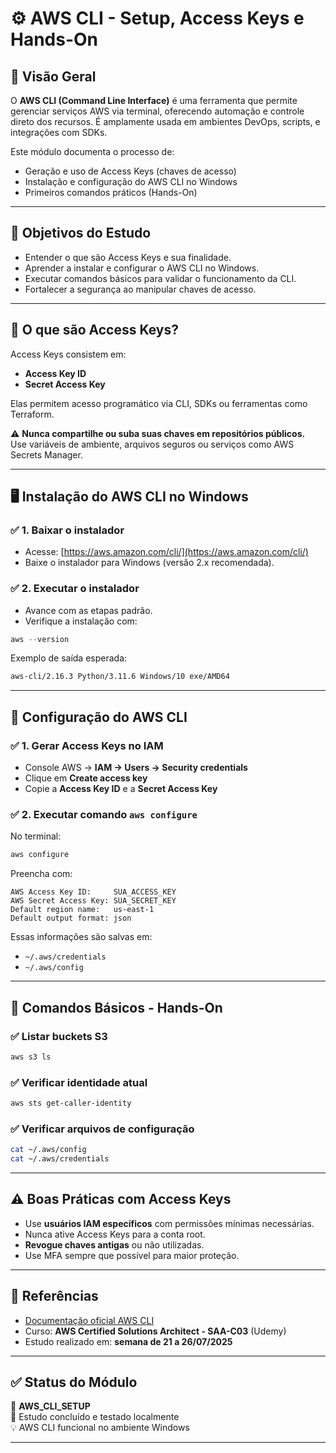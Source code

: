 # ⚙️ AWS CLI - Setup, Access Keys e Hands-On

## 📌 Visão Geral

O **AWS CLI (Command Line Interface)** é uma ferramenta que permite gerenciar serviços AWS via terminal, oferecendo automação e controle direto dos recursos. É amplamente usada em ambientes DevOps, scripts, e integrações com SDKs.

Este módulo documenta o processo de:
- Geração e uso de Access Keys (chaves de acesso)
- Instalação e configuração do AWS CLI no Windows
- Primeiros comandos práticos (Hands-On)

---

## 🎯 Objetivos do Estudo

- Entender o que são Access Keys e sua finalidade.
- Aprender a instalar e configurar o AWS CLI no Windows.
- Executar comandos básicos para validar o funcionamento da CLI.
- Fortalecer a segurança ao manipular chaves de acesso.

---

## 🔑 O que são Access Keys?

Access Keys consistem em:
- **Access Key ID**
- **Secret Access Key**

Elas permitem acesso programático via CLI, SDKs ou ferramentas como Terraform.

⚠️ **Nunca compartilhe ou suba suas chaves em repositórios públicos.**  
Use variáveis de ambiente, arquivos seguros ou serviços como AWS Secrets Manager.

---

## 🖥️ Instalação do AWS CLI no Windows

### ✅ 1. Baixar o instalador

- Acesse: [https://aws.amazon.com/cli/](https://aws.amazon.com/cli/)
- Baixe o instalador para Windows (versão 2.x recomendada).

### ✅ 2. Executar o instalador

- Avance com as etapas padrão.
- Verifique a instalação com:

```powershell
aws --version
```

Exemplo de saída esperada:
```bash
aws-cli/2.16.3 Python/3.11.6 Windows/10 exe/AMD64
```

---

## 🔧 Configuração do AWS CLI

### ✅ 1. Gerar Access Keys no IAM

- Console AWS → **IAM → Users → Security credentials**
- Clique em **Create access key**
- Copie a **Access Key ID** e a **Secret Access Key**

### ✅ 2. Executar comando `aws configure`

No terminal:

```bash
aws configure
```

Preencha com:

```
AWS Access Key ID:     SUA_ACCESS_KEY
AWS Secret Access Key: SUA_SECRET_KEY
Default region name:   us-east-1
Default output format: json
```

Essas informações são salvas em:
- `~/.aws/credentials`
- `~/.aws/config`

---

## 🤖 Comandos Básicos - Hands-On

### ✅ Listar buckets S3

```bash
aws s3 ls
```

### ✅ Verificar identidade atual

```bash
aws sts get-caller-identity
```

### ✅ Verificar arquivos de configuração

```bash
cat ~/.aws/config
cat ~/.aws/credentials
```

---

## ⚠️ Boas Práticas com Access Keys

- Use **usuários IAM específicos** com permissões mínimas necessárias.
- Nunca ative Access Keys para a conta root.
- **Revogue chaves antigas** ou não utilizadas.
- Use MFA sempre que possível para maior proteção.

---

## 📖 Referências

- [Documentação oficial AWS CLI](https://docs.aws.amazon.com/cli/latest/userguide/)
- Curso: **AWS Certified Solutions Architect - SAA-C03** (Udemy)
- Estudo realizado em: **semana de 21 a 26/07/2025**

---

## ✅ Status do Módulo

📂 **AWS_CLI_SETUP**  
📅 Estudo concluído e testado localmente  
💡 AWS CLI funcional no ambiente Windows

---